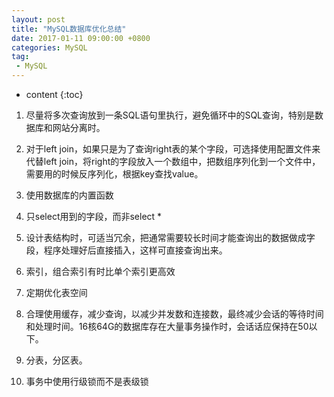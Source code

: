 ```yaml
---
layout: post
title: "MySQL数据库优化总结"
date: 2017-01-11 09:00:00 +0800 
categories: MySQL
tag:
 - MySQL
---
```

* content
{:toc}

1. 尽量将多次查询放到一条SQL语句里执行，避免循环中的SQL查询，特别是数据库和网站分离时。
 
2. 对于left join，如果只是为了查询right表的某个字段，可选择使用配置文件来代替left join，将right的字段放入一个数组中，把数组序列化到一个文件中，需要用的时候反序列化，根据key查找value。

3. 使用数据库的内置函数

4. 只select用到的字段，而非select *

5. 设计表结构时，可适当冗余，把通常需要较长时间才能查询出的数据做成字段，程序处理好后直接插入，这样可直接查询出来。

6. 索引，组合索引有时比单个索引更高效

7. 定期优化表空间

8. 合理使用缓存，减少查询，以减少并发数和连接数，最终减少会话的等待时间和处理时间。16核64G的数据库存在大量事务操作时，会话话应保持在50以下。

9. 分表，分区表。

10. 事务中使用行级锁而不是表级锁